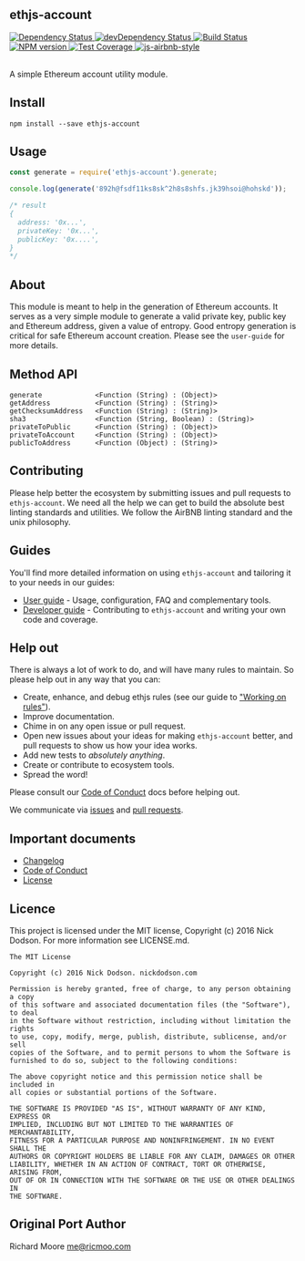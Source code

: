 ## ethjs-account

<div>
  <!-- Dependency Status -->
  <a href="https://david-dm.org/ethjs/ethjs-account">
    <img src="https://david-dm.org/ethjs/ethjs-account.svg"
    alt="Dependency Status" />
  </a>

  <!-- devDependency Status -->
  <a href="https://david-dm.org/ethjs/ethjs-account#info=devDependencies">
    <img src="https://david-dm.org/ethjs/ethjs-account/dev-status.svg" alt="devDependency Status" />
  </a>

  <!-- Build Status -->
  <a href="https://travis-ci.org/ethjs/ethjs-account">
    <img src="https://travis-ci.org/ethjs/ethjs-account.svg"
    alt="Build Status" />
  </a>

  <!-- NPM Version -->
  <a href="https://www.npmjs.org/package/ethjs-account">
    <img src="http://img.shields.io/npm/v/ethjs-account.svg"
    alt="NPM version" />
  </a>

  <!-- Test Coverage -->
  <a href="https://coveralls.io/r/ethjs/ethjs-account">
    <img src="https://coveralls.io/repos/github/ethjs/ethjs-account/badge.svg" alt="Test Coverage" />
  </a>

  <!-- Javascript Style -->
  <a href="http://airbnb.io/javascript/">
    <img src="https://img.shields.io/badge/code%20style-airbnb-brightgreen.svg" alt="js-airbnb-style" />
  </a>
</div>

<br />

A simple Ethereum account utility module.

## Install

```
npm install --save ethjs-account
```

## Usage

```js
const generate = require('ethjs-account').generate;

console.log(generate('892h@fsdf11ks8sk^2h8s8shfs.jk39hsoi@hohskd'));

/* result
{
  address: '0x...',
  privateKey: '0x...',
  publicKey: '0x....',
}
*/
```

## About

This module is meant to help in the generation of Ethereum accounts. It serves as a very simple module to generate a valid private key, public key and Ethereum address, given a value of entropy. Good entropy generation is critical for safe Ethereum account creation. Please see the `user-guide` for more details.

## Method API

```
generate             <Function (String) : (Object)>
getAddress           <Function (String) : (String)>
getChecksumAddress   <Function (String) : (String)>
sha3                 <Function (String, Boolean) : (String)>
privateToPublic      <Function (String) : (Object)>
privateToAccount     <Function (String) : (Object)>
publicToAddress      <Function (Object) : (String)>
```

## Contributing

Please help better the ecosystem by submitting issues and pull requests to `ethjs-account`. We need all the help we can get to build the absolute best linting standards and utilities. We follow the AirBNB linting standard and the unix philosophy.

## Guides

You'll find more detailed information on using `ethjs-account` and tailoring it to your needs in our guides:

- [User guide](docs/user-guide.md) - Usage, configuration, FAQ and complementary tools.
- [Developer guide](docs/developer-guide.md) - Contributing to `ethjs-account` and writing your own code and coverage.

## Help out

There is always a lot of work to do, and will have many rules to maintain. So please help out in any way that you can:

- Create, enhance, and debug ethjs rules (see our guide to ["Working on rules"](./github/CONTRIBUTING.md)).
- Improve documentation.
- Chime in on any open issue or pull request.
- Open new issues about your ideas for making `ethjs-account` better, and pull requests to show us how your idea works.
- Add new tests to *absolutely anything*.
- Create or contribute to ecosystem tools.
- Spread the word!

Please consult our [Code of Conduct](CODE_OF_CONDUCT.md) docs before helping out.

We communicate via [issues](https://github.com/ethjs/ethjs-account/issues) and [pull requests](https://github.com/ethjs/ethjs-account/pulls).

## Important documents

- [Changelog](CHANGELOG.md)
- [Code of Conduct](CODE_OF_CONDUCT.md)
- [License](https://raw.githubusercontent.com/ethjs/ethjs-account/master/LICENSE)

## Licence

This project is licensed under the MIT license, Copyright (c) 2016 Nick Dodson. For more information see LICENSE.md.

```
The MIT License

Copyright (c) 2016 Nick Dodson. nickdodson.com

Permission is hereby granted, free of charge, to any person obtaining a copy
of this software and associated documentation files (the "Software"), to deal
in the Software without restriction, including without limitation the rights
to use, copy, modify, merge, publish, distribute, sublicense, and/or sell
copies of the Software, and to permit persons to whom the Software is
furnished to do so, subject to the following conditions:

The above copyright notice and this permission notice shall be included in
all copies or substantial portions of the Software.

THE SOFTWARE IS PROVIDED "AS IS", WITHOUT WARRANTY OF ANY KIND, EXPRESS OR
IMPLIED, INCLUDING BUT NOT LIMITED TO THE WARRANTIES OF MERCHANTABILITY,
FITNESS FOR A PARTICULAR PURPOSE AND NONINFRINGEMENT. IN NO EVENT SHALL THE
AUTHORS OR COPYRIGHT HOLDERS BE LIABLE FOR ANY CLAIM, DAMAGES OR OTHER
LIABILITY, WHETHER IN AN ACTION OF CONTRACT, TORT OR OTHERWISE, ARISING FROM,
OUT OF OR IN CONNECTION WITH THE SOFTWARE OR THE USE OR OTHER DEALINGS IN
THE SOFTWARE.
```

## Original Port Author

Richard Moore <me@ricmoo.com>
